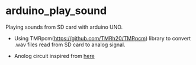 # arduino_play_sound
Playing sounds from SD card with arduino UNO. 

- Using TMRpcm(https://github.com/TMRh20/TMRpcm) library to convert .wav files read from SD card to analog signal.

- Anolog circuit inspired from [here](https://www.arduino.cc/en/Tutorial/SimpleAudioPlayer)
 

 
 
